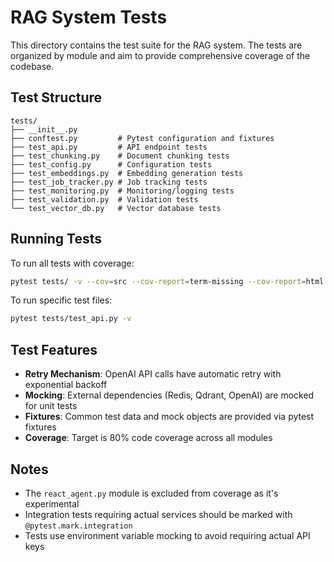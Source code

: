 # RAG System Tests

This directory contains the test suite for the RAG system. The tests are organized by module and aim to provide comprehensive coverage of the codebase.

## Test Structure

```
tests/
├── __init__.py
├── conftest.py         # Pytest configuration and fixtures
├── test_api.py         # API endpoint tests
├── test_chunking.py    # Document chunking tests
├── test_config.py      # Configuration tests
├── test_embeddings.py  # Embedding generation tests
├── test_job_tracker.py # Job tracking tests
├── test_monitoring.py  # Monitoring/logging tests
├── test_validation.py  # Validation tests
└── test_vector_db.py   # Vector database tests
```

## Running Tests

To run all tests with coverage:
```bash
pytest tests/ -v --cov=src --cov-report=term-missing --cov-report=html
```

To run specific test files:
```bash
pytest tests/test_api.py -v
```

## Test Features

- **Retry Mechanism**: OpenAI API calls have automatic retry with exponential backoff
- **Mocking**: External dependencies (Redis, Qdrant, OpenAI) are mocked for unit tests
- **Fixtures**: Common test data and mock objects are provided via pytest fixtures
- **Coverage**: Target is 80% code coverage across all modules

## Notes

- The `react_agent.py` module is excluded from coverage as it's experimental
- Integration tests requiring actual services should be marked with `@pytest.mark.integration`
- Tests use environment variable mocking to avoid requiring actual API keys